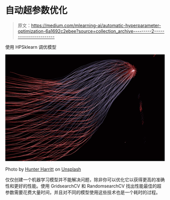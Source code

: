 # 自动超参数优化

> 原文：<https://medium.com/mlearning-ai/automatic-hyperparameter-optimization-6a1692c2ebee?source=collection_archive---------2----------------------->

使用 HPSklearn 调优模型

![](img/bbadc9fece99217813fa7ad05d28862c.png)

Photo by [Hunter Harritt](https://unsplash.com/@hharritt?utm_source=medium&utm_medium=referral) on [Unsplash](https://unsplash.com?utm_source=medium&utm_medium=referral)

仅仅创建一个机器学习模型并不能解决问题，除非你可以优化它以获得更高的准确性和更好的性能。使用 GridsearchCV 和 RandomsearchCV 找出性能最佳的超参数需要花费大量时间，并且对不同的模型使用这些技术也是一个耗时的过程。